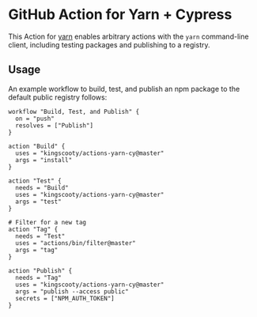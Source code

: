 # GitHub Action for Yarn + Cypress

This Action for [yarn](https://yarnpkg.com/en/) enables arbitrary actions with the `yarn` command-line client, including testing packages and publishing to a registry.

## Usage

An example workflow to build, test, and publish an npm package to the default public registry follows:

```hcl
workflow "Build, Test, and Publish" {
  on = "push"
  resolves = ["Publish"]
}

action "Build" {
  uses = "kingscooty/actions-yarn-cy@master"
  args = "install"
}

action "Test" {
  needs = "Build"
  uses = "kingscooty/actions-yarn-cy@master"
  args = "test"
}

# Filter for a new tag
action "Tag" {
  needs = "Test"
  uses = "actions/bin/filter@master"
  args = "tag"
}

action "Publish" {
  needs = "Tag"
  uses = "kingscooty/actions-yarn-cy@master"
  args = "publish --access public"
  secrets = ["NPM_AUTH_TOKEN"]
}
```